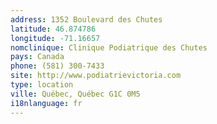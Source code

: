 ```yaml
---
address: 1352 Boulevard des Chutes
latitude: 46.874786
longitude: -71.16657
nomclinique: Clinique Podiatrique des Chutes
pays: Canada
phone: (581) 300-7433
site: http://www.podiatrievictoria.com
type: location
ville: Québec, Québec G1C 0M5
i18nlanguage: fr
---
```


